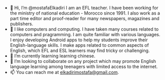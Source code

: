 - 👋 Hi, I’m @mostafaElkadiri
I am an EFL teacher. I have been working for the ministry of national education - Morocco since 1991.
I also work as a part time editor and proof-reader for many newspapers, magazines and publishers.
- 👀  I like computers and computing.  I have taken many courses related to computers and  pragramming. I am quite familiar with various languages.   I enjoy developing Android apps to help my students improve their English-language skills. I make apps related to common aspects of English, which EFL and ESL learners may find tricky or challenging. 
- 🌱 I’m currently learning  learning chinese. 
- 💞️ I’m looking to collaborate on any project which may promote English language learning among teenagers with limited access to the internet.  
- 📫 You can reach me at elkadirimostafa@gmail.com.

<!---
mostafaElkadiri/mostafaElkadiri is a ✨ special ✨ repository because its `README.md` (this file) appears on your GitHub profile.
You can click the Preview link to take a look at your changes.
--->
